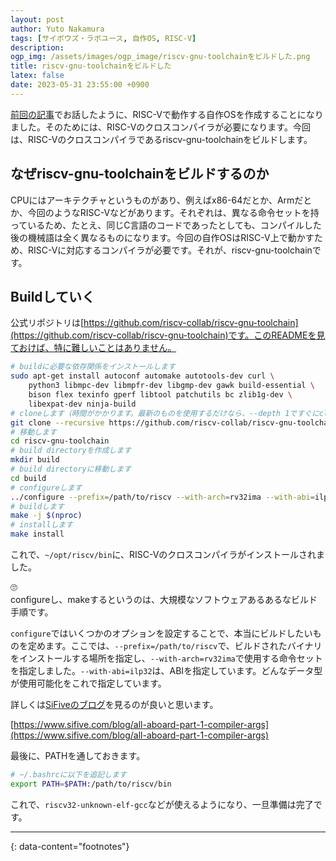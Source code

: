 ```yaml
---
layout: post
author: Yuto Nakamura
tags: [サイボウズ・ラボユース, 自作OS, RISC-V]
description: 
ogp_img: /assets/images/ogp_image/riscv-gnu-toolchainをビルドした.png
title: riscv-gnu-toolchainをビルドした
latex: false
date: 2023-05-31 23:55:00 +0900
---
```


[前回の記事](https://yutyan.dev/cybozu-labyouth)でお話したように、RISC-Vで動作する自作OSを作成することになりました。そのためには、RISC-Vのクロスコンパイラが必要になります。今回は、RISC-Vのクロスコンパイラであるriscv-gnu-toolchainをビルドします。

## なぜriscv-gnu-toolchainをビルドするのか
CPUにはアーキテクチャというものがあり、例えばx86-64だとか、Armだとか、今回のようなRISC-Vなどがあります。それぞれは、異なる命令セットを持っているため、たとえ、同じC言語のコードであったとしても、コンパイルした後の機械語は全く異なるものになります。今回の自作OSはRISC-V上で動かすため、RISC-Vに対応するコンパイラが必要です。それが、riscv-gnu-toolchainです。

## Buildしていく
公式リポジトリは[https://github.com/riscv-collab/riscv-gnu-toolchain](https://github.com/riscv-collab/riscv-gnu-toolchain)です。このREADMEを見ておけば、特に難しいことはありません。

```bash
# buildに必要な依存関係をインストールします
sudo apt-get install autoconf automake autotools-dev curl \
    python3 libmpc-dev libmpfr-dev libgmp-dev gawk build-essential \
    bison flex texinfo gperf libtool patchutils bc zlib1g-dev \
    libexpat-dev ninja-build
# cloneします（時間がかかります。最新のものを使用するだけなら、--depth 1ですぐにcloneできます）
git clone --recursive https://github.com/riscv-collab/riscv-gnu-toolchain
# 移動します
cd riscv-gnu-toolchain
# build directoryを作成します
mkdir build
# build directoryに移動します
cd build
# configureします
../configure --prefix=/path/to/riscv --with-arch=rv32ima --with-abi=ilp32
# buildします
make -j $(nproc)
# installします
make install
```

これで、`~/opt/riscv/bin`に、RISC-Vのクロスコンパイラがインストールされました。

<aside class="msg message">
<span class="msg-symbol">🙄</span>
<div class="msg-content">
configureし、makeするというのは、大規模なソフトウェアあるあるなビルド手順です。
</div>
</aside>


`configure`ではいくつかのオプションを設定することで、本当にビルドしたいものを定めます。ここでは、`--prefix=/path/to/riscv`で、ビルドされたバイナリをインストールする場所を指定し、`--with-arch=rv32ima`で使用する命令セットを指定しました。`--with-abi=ilp32`は、ABIを指定しています。どんなデータ型が使用可能化をこれで指定しています。

詳しくは[SiFiveのブログ](https://www.sifive.com/blog/all-aboard-part-1-compiler-args)を見るのが良いと思います。

[https://www.sifive.com/blog/all-aboard-part-1-compiler-args](https://www.sifive.com/blog/all-aboard-part-1-compiler-args)

最後に、PATHを通しておきます。

```bash
# ~/.bashrcに以下を追記します
export PATH=$PATH:/path/to/riscv/bin
```

これで、`riscv32-unknown-elf-gcc`などが使えるようになり、一旦準備は完了です。

---
{: data-content="footnotes"}
